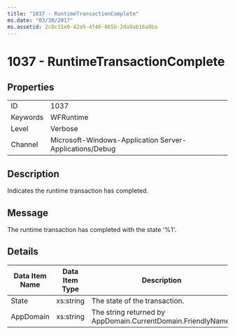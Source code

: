 ```yaml
---
title: "1037 - RuntimeTransactionComplete"
ms.date: "03/30/2017"
ms.assetid: 2c8c31e0-42a9-4f46-865b-2da9ab16a0ba
---
```

# 1037 - RuntimeTransactionComplete
## Properties  


|||  
|-|-|  
|ID|1037|  
|Keywords|WFRuntime|  
|Level|Verbose|  
|Channel|Microsoft-Windows-Application Server-Applications/Debug|  

## Description  
 Indicates the runtime transaction has completed.  

## Message  
 The runtime transaction has completed with the state '%1'.  

## Details  


| Data Item Name | Data Item Type |                         Description                          |
|----------------|----------------|--------------------------------------------------------------|
|     State      |   xs:string    |                The state of the transaction.                 |
|   AppDomain    |   xs:string    | The string returned by AppDomain.CurrentDomain.FriendlyName. |

